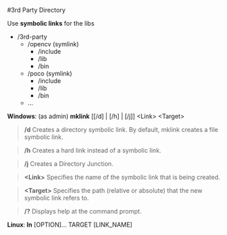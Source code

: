 #3rd Party Directory

Use **symbolic links** for the libs

* /3rd-party
    * /opencv (symlink)
    	* /include
		* /lib
		* /bin
	* /poco (symlink)
		* /include
		* /lib
		* /bin
	* ...


**Windows**: (as admin) **mklink** [[/d] | [/h] | [/j]] <Link\> <Target\>

> **/d** Creates a directory symbolic link. By default, mklink creates a file symbolic link.

> **/h** Creates a hard link instead of a symbolic link.

> **/j** Creates a Directory Junction.

> **<Link\>** Specifies the name of the symbolic link that is being created.

> **<Target\>** Specifies the path (relative or absolute) that the new symbolic link refers to.

> **/?** Displays help at the command prompt.

**Linux**: **ln** [OPTION]... TARGET [LINK_NAME] 
